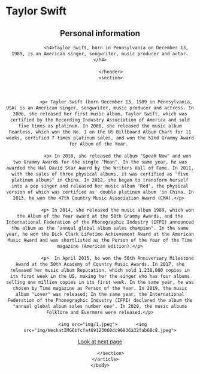 <html>
    <head>
        <meta charset="utf-8">
        <meta http-equiv="X-UA-Compatible" content="IE=edge">
		<meta Stella="viewport" content="width=device-width">
        <title>Taylor Swift</title>
    </head>
    <body>
		<h1>Taylor Swift </h1>
        <article>
            <header>
                <h2>Personal information</h2>
                
                <h4>Taylor Swift, born in Pennsylvania on December 13, 1989, is an American singer, songwriter, music producer and actor.</h4>
                
            </header>
            <section>
                

                
                <p> Taylor Swift (born December 13, 1989 in Pennsylvania, USA) is an American singer, songwriter, music producer and actress. In 2006, she released her first music album, Taylor Swift, which was certified by the Recording Industry Association of America and sold five times as platinum. In 2008, she released the music album Fearless, which won the No. 1 on the US Billboard Album Chart for 11 weeks, certified 7 times platinum sales, and won the 52nd Grammy Award for Album of the Year. 
                    
                 <p> In 2010, she released the album "Speak Now" and won two Grammy Awards for the single "Mean". In the same year, he was awarded the Hal David Star Award by the Writers Hall of Fame. In 2011, with the sales of three physical albums, it was certified as "five platinum albums" in China. In 2012, she began to transform herself into a pop singer and released her music album 'Red', the physical version of which was certified as' double platinum album 'in China. In 2013, he won the 47th Country Music Association Award (CMA).</p> 
                    
                 <p> In 2014, she released the music album 1989, which won the Album of the Year award at the 58th Grammy Awards, and the International Federation of the Phonographic Industry (IFPI) announced the album as the "annual global album sales champion". In the same year, he won the Dick Clark Lifetime Achievement Award at the American Music Award and was shortlisted as the Person of the Year of the Time magazine (American edition).</p>
                    
                 <p>  In April 2015, he won the 50th Anniversary Milestone Award at the 50th Academy of Country Music Awards. In 2017, she released her music album Reputation, which sold 1.238,000 copies in its first week in the US, making her the singer who has four albums selling one million copies in its first week. In the same year, he was chosen by Time magazine as Person of the Year. In 2019, the music album "Lover" was released; In the same year, the International Federation of the Phonographic Industry (IFPI) declared the album the "annual global album sales number one". In 2020, the music albums Folklore and Evermore were released.</p>
                
      <img src="img/1.jpeg">       <img
    src="img/WechatIMG6bfcfa469123060dc96936a32fab60c8.jpeg">
                
<a href="journal%20(2).html">Look at next page</a >

            </section>
        </article>
    </body>
</html>

